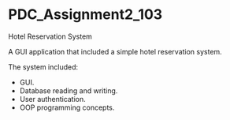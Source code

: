 # PDC_Assignment2_103
Hotel Reservation System

A GUI application that included a simple hotel reservation system.

The system included:
  - GUI.
  - Database reading and writing.
  - User authentication.
  - OOP programming concepts.

